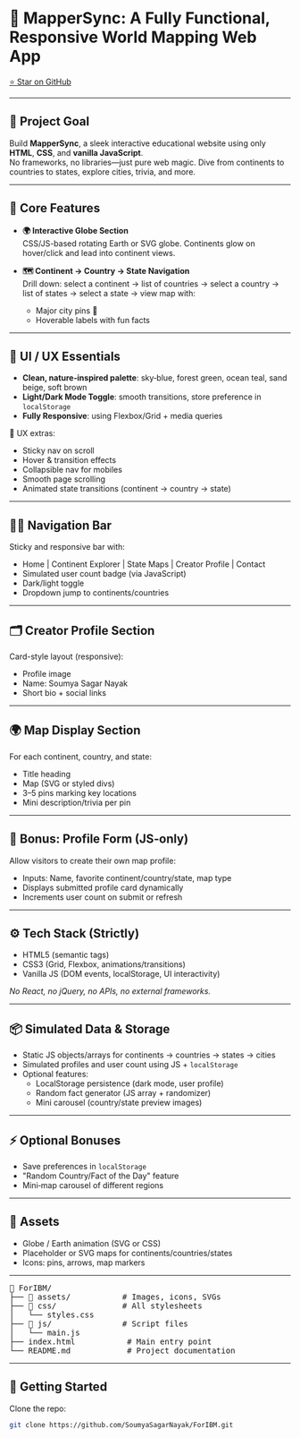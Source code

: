# 🎯 MapperSync: A Fully Functional, Responsive World Mapping Web App

[⭐ Star on GitHub](https://github.com/SoumyaSagarNayak/ForIBM)

---

## 📌 Project Goal

Build **MapperSync**, a sleek interactive educational website using only **HTML**, **CSS**, and **vanilla JavaScript**.  
No frameworks, no libraries—just pure web magic. Dive from continents to countries to states, explore cities, trivia, and more.

---

## 🧩 Core Features

- **🌍 Interactive Globe Section**  
  CSS/JS-based rotating Earth or SVG globe. Continents glow on hover/click and lead into continent views.

- **🗺️ Continent → Country → State Navigation**  
  Drill down: select a continent → list of countries → select a country → list of states → select a state → view map with:
    - Major city pins 📍  
    - Hoverable labels with fun facts

---

## 🎨 UI / UX Essentials

- **Clean, nature‑inspired palette**: sky‑blue, forest green, ocean teal, sand beige, soft brown  
- **Light/Dark Mode Toggle**: smooth transitions, store preference in `localStorage`  
- **Fully Responsive**: using Flexbox/Grid + media queries  

🧭 UX extras:
- Sticky nav on scroll  
- Hover & transition effects  
- Collapsible nav for mobiles  
- Smooth page scrolling  
- Animated state transitions (continent → country → state)

---

## 🧑‍🎨 Navigation Bar

Sticky and responsive bar with:
- Home | Continent Explorer | State Maps | Creator Profile | Contact  
- Simulated user count badge (via JavaScript)  
- Dark/light toggle  
- Dropdown jump to continents/countries

---

## 🗂 Creator Profile Section

Card-style layout (responsive):
- Profile image  
- Name: Soumya Sagar Nayak  
- Short bio + social links

---

## 🌍 Map Display Section

For each continent, country, and state:
- Title heading  
- Map (SVG or styled divs)  
- 3–5 pins marking key locations  
- Mini description/trivia per pin

---

## 📝 Bonus: Profile Form (JS‑only)

Allow visitors to create their own map profile:
- Inputs: Name, favorite continent/country/state, map type  
- Displays submitted profile card dynamically  
- Increments user count on submit or refresh

---

## ⚙️ Tech Stack (Strictly)

- HTML5 (semantic tags)  
- CSS3 (Grid, Flexbox, animations/transitions)  
- Vanilla JS (DOM events, localStorage, UI interactivity)  

_No React, no jQuery, no APIs, no external frameworks._

---

## 📦 Simulated Data & Storage

- Static JS objects/arrays for continents → countries → states → cities  
- Simulated profiles and user count using JS + `localStorage`  
- Optional features:
  - LocalStorage persistence (dark mode, user profile)
  - Random fact generator (JS array + randomizer)
  - Mini carousel (country/state preview images)

---

## ⚡ Optional Bonuses

- Save preferences in `localStorage`  
- "Random Country/Fact of the Day" feature  
- Mini‑map carousel of different regions

---

## 📁 Assets

- Globe / Earth animation (SVG or CSS)  
- Placeholder or SVG maps for continents/countries/states  
- Icons: pins, arrows, map markers  

---


<pre>
📁 ForIBM/
├── 📁 assets/           # Images, icons, SVGs  
├── 📁 css/              # All stylesheets  
│   └── styles.css  
├── 📁 js/               # Script files  
│   └── main.js  
├── index.html           # Main entry point  
└── README.md            # Project documentation  
</pre>
---

## 🚀 Getting Started

 Clone the repo:  
   ```bash
   git clone https://github.com/SoumyaSagarNayak/ForIBM.git
   ```
